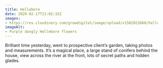 ```yaml
---
title: Hellebore
date: 2020-02-17T21:02:15Z
images:
- https://res.cloudinary.com/growdigital/image/upload/v1582021868/hellebore-15820216941771.jpg
imageAlt:
- Purple dangly Hellebore flowers
---
```


Brilliant time yesterday, went to prospective client’s garden, taking photos and measurements. It’s a magical place, a large stand of conifers behind the house, view across the river at the front, lots of secret paths and hidden glades. 

